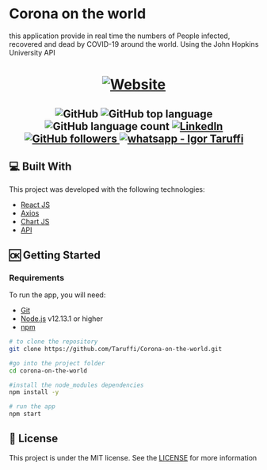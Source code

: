 # Corona on the world
this application provide in real time the numbers of People infected, recovered and dead by COVID-19 around the world.
Using the John Hopkins University API

<h1 align="center">
 <a href="https://taruffi.github.io/Corona-on-the-world" target="_blank">
<img alt="Website" src="https://img.shields.io/badge/Website-Online-brightgreen?style=for-the-badge&logo=appveyor">
</a>
</h1>
   
<h2 align="center">
<img alt="GitHub" src="https://img.shields.io/github/license/Taruffi/Corona-on-the-world?style=flat-square">
 
 <img alt="GitHub top language" src="https://img.shields.io/github/languages/top/Taruffi/Corona-on-the-world?style=flat-square">
 
 <img alt="GitHub language count" src="https://img.shields.io/github/languages/count/Taruffi/Corona-on-the-world?style=flat-square">
 
 <a href="https://www.linkedin.com/in/igor-taruffi/" target="_blank">
  <img alt="Linkedln" src="https://img.shields.io/badge/Linkedin--%23F8952D?style=social&logo=linkedin">
 </a>

<a href="https://github.com/Taruffi" target="_blank" >
  <img alt="GitHub followers" src="https://img.shields.io/github/followers/Taruffi?label=Taruffi&style=social">
 </a>

<a href="https://api.whatsapp.com/send?phone=5581998054079" target="_blank" >
  <img alt="whatsapp - Igor Taruffi" src="https://img.shields.io/badge/Whatsapp--%23F8952D?style=social&logo=whatsapp">
 </a>
</h2>



## :computer: Built With
This project was developed with the following technologies:

 * [React JS](https://reactjs.org/)
 * [Axios](https://github.com/axios/axios/)
 * [Chart JS](https://www.chartjs.org/)
 * [API](https://github.com/mathdroid/covid-19-api/)
 
 
 
## :ok: Getting Started

### Requirements

To run the app, you will need:
* [Git](https://git-scm.com)
* [Node.js](https://nodejs.org/) v12.13.1 or higher
* [npm](https://www.npmjs.com/) 



```bash
# to clone the repository
git clone https://github.com/Taruffi/Corona-on-the-world.git

#go into the project folder 
cd corona-on-the-world

#install the node_modules dependencies
npm install -y

# run the app
npm start

```


## :page_facing_up: License

This project is under the MIT license. See the [LICENSE](https://github.com/Taruffi/Corona-on-the-world/blob/master/LICENSE) for more information
